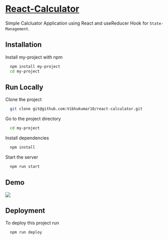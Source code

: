 # [React-Calculator](https://vibhukumar10.github.io/react-calculator/)

Simple Calcluator Application using React and useReducer Hook for `State-Management`.

## Installation

Install my-project with npm

```bash
  npm install my-project
  cd my-project
```

## Run Locally

Clone the project

```bash
  git clone git@github.com:Vibhukumar10/react-calculator.git
```

Go to the project directory

```bash
  cd my-project
```

Install dependencies

```bash
  npm install
```

Start the server

```bash
  npm run start
```

## Demo

<img src="https://github.com/Vibhukumar10/react-quiz-app/blob/main/media/React-Quiz-App.gif?raw=true" />

## Deployment

To deploy this project run

```bash
  npm run deploy
```
